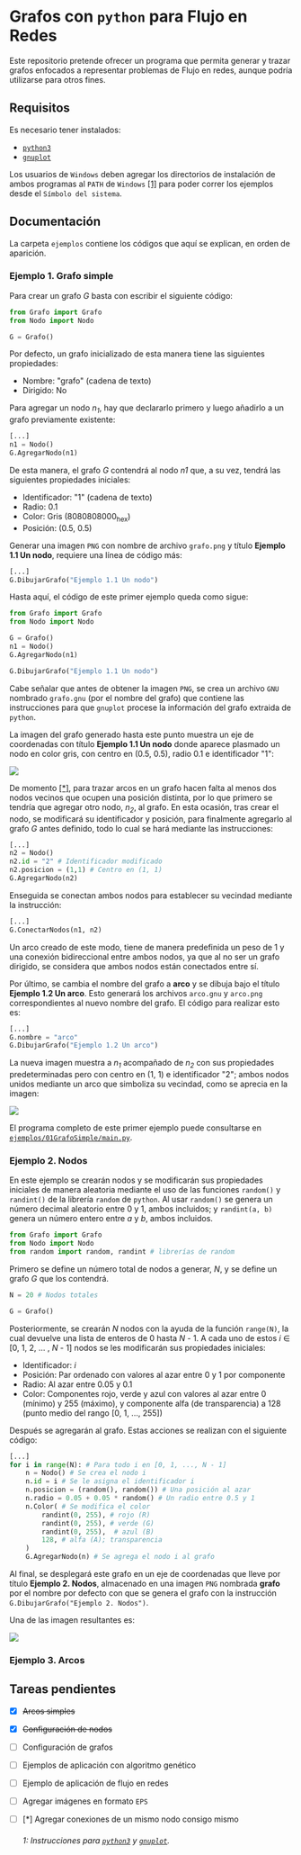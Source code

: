 # Grafos con `python` para Flujo en Redes

Este repositorio pretende ofrecer un programa que permita generar y trazar grafos enfocados a representar problemas de Flujo en redes, aunque podría utilizarse para otros fines.

## Requisitos

Es necesario tener instalados:
* [`python3`][08100e87]
* [`gnuplot`][a873f787]

Los usuarios de `Windows` deben agregar los directorios de instalación de ambos programas al `PATH` de `Windows` [[1]](#1) para poder correr los ejemplos desde el `Símbolo del sistema`.

## Documentación

La carpeta `ejemplos` contiene los códigos que aquí se explican, en orden de aparición.

### Ejemplo 1. Grafo simple

Para crear un grafo *G* basta con escribir el siguiente código:

``` python
from Grafo import Grafo
from Nodo import Nodo

G = Grafo()
```

Por defecto, un grafo inicializado de esta manera tiene las siguientes propiedades:
* Nombre: "grafo" (cadena de texto)
* Dirigido: No

Para agregar un nodo *n<sub>1</sub>*, hay que declararlo primero y luego añadirlo a un grafo previamente existente:

```python
[...]
n1 = Nodo()
G.AgregarNodo(n1)
```

De esta manera, el grafo *G* contendrá al nodo *n1* que, a su vez, tendrá las siguientes propiedades iniciales:
* Identificador: "1" (cadena de texto)
* Radio: 0.1
* Color: Gris (8080808000<sub>hex</sub>)
* Posición: (0.5, 0.5)

Generar una imagen `PNG` con nombre de archivo `grafo.png` y título **Ejemplo 1.1 Un nodo**, requiere una línea de código más:

```python
[...]
G.DibujarGrafo("Ejemplo 1.1 Un nodo")
```

Hasta aquí, el código de este primer ejemplo queda como sigue:

```python
from Grafo import Grafo
from Nodo import Nodo

G = Grafo()
n1 = Nodo()
G.AgregarNodo(n1)

G.DibujarGrafo("Ejemplo 1.1 Un nodo")
```

Cabe señalar que antes de obtener la imagen `PNG`, se crea un archivo `GNU` nombrado `grafo.gnu` (por el nombre del grafo) que contiene las instrucciones para que `gnuplot` procese la información del grafo extraida de `python`.

La imagen del grafo generado hasta este punto muestra un eje de coordenadas con título **Ejemplo 1.1 Un nodo** donde aparece plasmado un nodo en color gris, con centro en (0.5, 0.5), radio 0.1 e identificador "1":

![](https://raw.githubusercontent.com/jbenavidesv87/FlujoRedes/master/ejemplos/01GrafoSimple/grafo.png)

De momento [[\*]](*), para trazar arcos en un grafo hacen falta al menos dos nodos vecinos que ocupen una posición distinta, por lo que primero se tendría que agregar otro nodo, *n<sub>2</sub>*, al grafo. En esta ocasión, tras crear el nodo, se modificará su identificador y posición, para finalmente agregarlo al grafo *G* antes definido, todo lo cual se hará mediante las instrucciones:

```python
[...]
n2 = Nodo()
n2.id = "2" # Identificador modificado
n2.posicion = (1,1) # Centro en (1, 1)
G.AgregarNodo(n2)
```

Enseguida se conectan ambos nodos para establecer su vecindad mediante la instrucción:

```python
[...]
G.ConectarNodos(n1, n2)
```

Un arco creado de este modo, tiene de manera predefinida un peso de 1 y una conexión bidireccional entre ambos nodos, ya que al no ser un grafo dirigido, se considera que ambos nodos están conectados entre sí.

Por último, se cambia el nombre del grafo a **arco** y se dibuja bajo el título **Ejemplo 1.2 Un arco**. Esto generará los archivos `arco.gnu` y `arco.png` correspondientes al nuevo nombre del grafo. El código para realizar esto es:

```python
[...]
G.nombre = "arco"
G.DibujarGrafo("Ejemplo 1.2 Un arco")
```

La nueva imagen muestra a *n<sub>1</sub>* acompañado de *n<sub>2</sub>* con sus propiedades predeterminadas pero con centro en (1, 1) e identificador "2"; ambos nodos unidos mediante un arco que simboliza su vecindad, como se aprecia en la imagen:

![](https://raw.githubusercontent.com/jbenavidesv87/FlujoRedes/master/ejemplos/01GrafoSimple/arco.png)

El programa completo de este primer ejemplo puede consultarse en [`ejemplos/01GrafoSimple/main.py`](ejemplos/01GrafoSimple/main.py).


### Ejemplo 2. Nodos

En este ejemplo se crearán nodos y se modificarán sus propiedades iniciales de manera aleatoria mediante el uso de las funciones `random()` y `randint()` de la librería `random` de `python`. Al usar `random()` se genera un número decimal aleatorio entre 0 y 1, ambos incluidos; y `randint(a, b)` genera un número entero entre *a* y *b*, ambos incluidos.

```python
from Grafo import Grafo
from Nodo import Nodo
from random import random, randint # librerías de random
```

Primero se define un número total de nodos a generar, *N*, y se define un grafo *G* que los contendrá.

```python
N = 20 # Nodos totales

G = Grafo()
```

Posteriormente, se crearán *N* nodos con la ayuda de la función `range(N)`, la cual devuelve una lista de enteros de 0 hasta *N* - 1. A cada uno de estos *i* ∈ [0, 1, 2, ... , *N* - 1] nodos se les modificarán sus propiedades iniciales:
* Identificador: *i*
* Posición: Par ordenado con valores al azar entre 0 y 1 por componente
* Radio: Al azar entre 0.05 y 0.1
* Color: Componentes rojo, verde y azul con valores al azar entre 0 (mínimo) y 255 (máximo), y componente alfa (de transparencia) a 128 (punto medio del rango [0, 1, ..., 255])

Después se agregarán al grafo. Estas acciones se realizan con el siguiente código:

```python
[...]
for i in range(N): # Para todo i en [0, 1, ..., N - 1]
    n = Nodo() # Se crea el nodo i
    n.id = i # Se le asigna el identificador i
    n.posicion = (random(), random()) # Una posición al azar
    n.radio = 0.05 + 0.05 * random() # Un radio entre 0.5 y 1
    n.Color( # Se modifica el color
        randint(0, 255), # rojo (R)
        randint(0, 255), # verde (G)
        randint(0, 255),  # azul (B)
        128, # alfa (A); transparencia
    )
    G.AgregarNodo(n) # Se agrega el nodo i al grafo
```

Al final, se desplegará este grafo en un eje de coordenadas que lleve por título **Ejemplo 2. Nodos**, almacenado en una imagen `PNG` nombrada **grafo** por el nombre por defecto con que se genera el grafo con la instrucción `G.DibujarGrafo("Ejemplo 2. Nodos")`.

Una de las imagen resultantes es:

![](https://raw.githubusercontent.com/jbenavidesv87/FlujoRedes/master/ejemplos/02Nodos/grafo.png)


### Ejemplo 3. Arcos

## Tareas pendientes
- [x] ~~Arcos simples~~
- [x] ~~Configuración de nodos~~
- [ ] Configuración de grafos
- [ ] Ejemplos de aplicación con algoritmo genético
- [ ] Ejemplo de aplicación de flujo en redes
- [ ] Agregar imágenes en formato `EPS`
- [ ] [\*] Agregar conexiones de un mismo nodo consigo mismo

  ###### 1: Instrucciones para [`python3`][862993bb] y [`gnuplot`][2294b1ea].

  [862993bb]: https://stackoverflow.com/questions/3701646/how-to-add-to-the-pythonpath-in-windows-7 "Proceso de agregado de carpetas al `PATH` de Windows."
  [08100e87]: https://www.python.org/downloads/ "Descargas de `python3`."
  [a873f787]: https://sourceforge.net/projects/gnuplot/files/gnuplot/ "Descarga de `gnuplot`."
  [2294b1ea]: https://superuser.com/questions/1042480/execute-gnuplot-from-cmd "Instrucciones para agregar carpetas de `gnuplot` al `PATH` de Windows."
